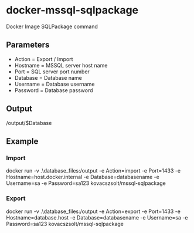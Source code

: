 # docker-mssql-sqlpackage
Docker Image SQLPackage command
## Parameters  
- Action = Export / Import  
- Hostname = MSSQL server host name  
- Port = SQL server port number
- Database = Database name  
- Username = Database username  
- Password = Database password  

## Output
/output/$Database

## Example
  
### Import  
docker run -v .\database_files:/output -e Action=import -e Port=1433 -e Hostname=host.docker.internal -e Database=databasename -e Username=sa -e Password=sa123 kovacszsolt/mssql-sqlpackage  
  
### Export  
docker run -v .\database_files:/output -e Action=export -e Port=1433 -e Hostname=database.host -e Database=databasename -e Username=sa -e Password=sa123  kovacszsolt/mssql-sqlpackage  
  
  
